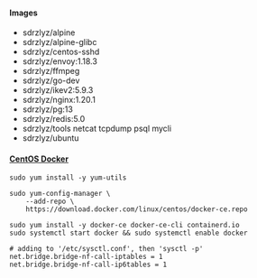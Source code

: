 #### Images

- sdrzlyz/alpine
- sdrzlyz/alpine-glibc
- sdrzlyz/centos-sshd
- sdrzlyz/envoy:1.18.3
- sdrzlyz/ffmpeg
- sdrzlyz/go-dev
- sdrzlyz/ikev2:5.9.3
- sdrzlyz/nginx:1.20.1
- sdrzlyz/pg:13
- sdrzlyz/redis:5.0
- sdrzlyz/tools netcat tcpdump psql mycli
- sdrzlyz/ubuntu

#### [CentOS Docker](https://docs.docker.com/engine/install/centos/)

```
sudo yum install -y yum-utils

sudo yum-config-manager \
    --add-repo \
    https://download.docker.com/linux/centos/docker-ce.repo

sudo yum install -y docker-ce docker-ce-cli containerd.io
sudo systemctl start docker && sudo systemctl enable docker
```

```
# adding to '/etc/sysctl.conf', then 'sysctl -p'
net.bridge.bridge-nf-call-iptables = 1
net.bridge.bridge-nf-call-ip6tables = 1
```
